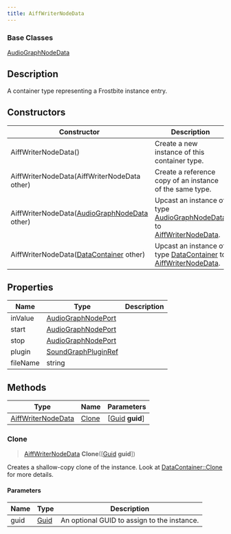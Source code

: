 ```yaml
---
title: AiffWriterNodeData
---
```

### Base Classes

[AudioGraphNodeData](AudioGraphNodeData)

## Description

A container type representing a Frostbite instance entry.

## Constructors

| Constructor                                                                   | Description                                                                                                                 |
| ----------------------------------------------------------------------------- | --------------------------------------------------------------------------------------------------------------------------- |
| AiffWriterNodeData()                                                          | Create a new instance of this container type.                                                                               |
| AiffWriterNodeData(AiffWriterNodeData other)                                  | Create a reference copy of an instance of the same type.                                                                    |
| AiffWriterNodeData([AudioGraphNodeData](AudioGraphNodeData) other)            | Upcast an instance of type [AudioGraphNodeData](AudioGraphNodeData) to [AiffWriterNodeData](AiffWriterNodeData).            |
| AiffWriterNodeData([DataContainer](/vext/ref/shared/class/datacontainer) other) | Upcast an instance of type [DataContainer](/vext/ref/shared/class/datacontainer) to [AiffWriterNodeData](AiffWriterNodeData). |

## Properties

| Name     | Type                                       | Description |
| -------- | ------------------------------------------ | ----------- |
| inValue  | [AudioGraphNodePort](AudioGraphNodePort)   |             |
| start    | [AudioGraphNodePort](AudioGraphNodePort)   |             |
| stop     | [AudioGraphNodePort](AudioGraphNodePort)   |             |
| plugin   | [SoundGraphPluginRef](SoundGraphPluginRef) |             |
| fileName | string                                     |             |

## Methods

| Type                                     | Name            | Parameters                                     |
| ---------------------------------------- | --------------- | ---------------------------------------------- |
| [AiffWriterNodeData](AiffWriterNodeData) | [Clone](#clone) | \[[Guid](/vext/ref/shared/class/guid) **guid**\] |

### Clone

> [AiffWriterNodeData](AiffWriterNodeData) **Clone**(\[[Guid](/vext/ref/shared/class/guid) **guid**\])

Creates a shallow-copy clone of the instance. Look at [DataContainer::Clone](/vext/ref/shared/class/datacontainer#clone) for more details.

#### Parameters

| Name | Type         | Description                                 |
| ---- | ------------ | ------------------------------------------- |
| guid | [Guid](Guid) | An optional GUID to assign to the instance. |
